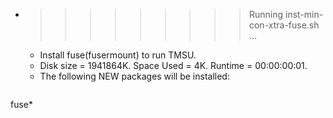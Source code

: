 * >>>>>>>>> Running inst-min-con-xtra-fuse.sh ...
  * Install fuse(fusermount) to run TMSU.
  * Disk size = 1941864K. Space Used = 4K. Runtime = 00:00:00:01.
  * The following NEW packages will be installed:
  ```bash
fuse*
  ```
